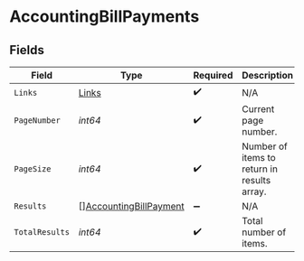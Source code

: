 # AccountingBillPayments


## Fields

| Field                                                                   | Type                                                                    | Required                                                                | Description                                                             |
| ----------------------------------------------------------------------- | ----------------------------------------------------------------------- | ----------------------------------------------------------------------- | ----------------------------------------------------------------------- |
| `Links`                                                                 | [Links](../../models/shared/links.md)                                   | :heavy_check_mark:                                                      | N/A                                                                     |
| `PageNumber`                                                            | *int64*                                                                 | :heavy_check_mark:                                                      | Current page number.                                                    |
| `PageSize`                                                              | *int64*                                                                 | :heavy_check_mark:                                                      | Number of items to return in results array.                             |
| `Results`                                                               | [][AccountingBillPayment](../../models/shared/accountingbillpayment.md) | :heavy_minus_sign:                                                      | N/A                                                                     |
| `TotalResults`                                                          | *int64*                                                                 | :heavy_check_mark:                                                      | Total number of items.                                                  |
